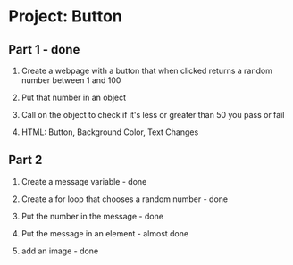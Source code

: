 # Project: Button

## Part 1 - done

1. Create a webpage with a button that when clicked returns a random number
between 1 and 100

2. Put that number in an object

3. Call on the object to check if it's less or greater than 50 you pass or fail

4. HTML: Button, Background Color, Text Changes

## Part 2

1. Create a message variable - done

2. Create a for loop that chooses a random number - done

3. Put the number in the message - done

4. Put the message in an element - almost done

5. add an image - done
